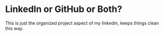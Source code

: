 # LinkedIn or GitHub or Both?

This is just the organized project aspect of my linkedin, keeps things clean this way.
